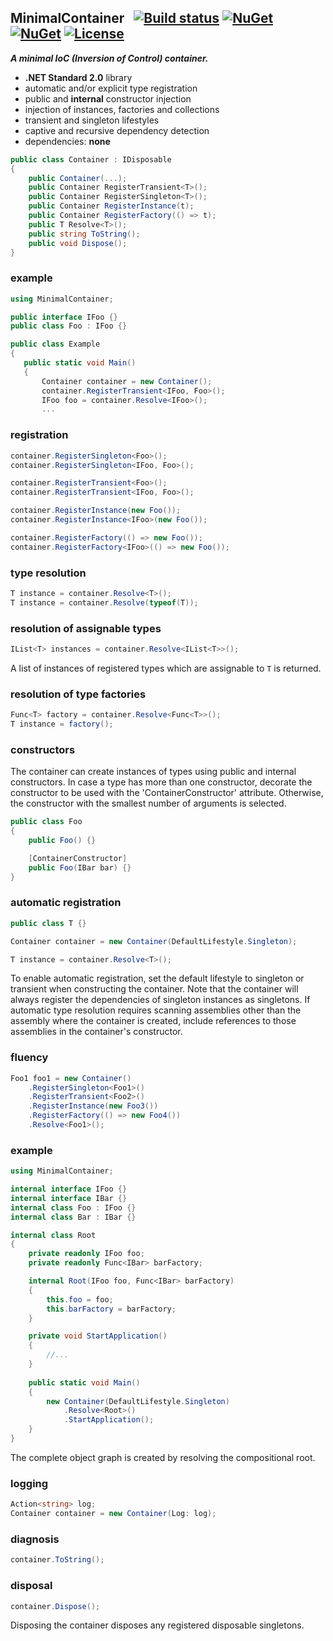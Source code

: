 ## MinimalContainer&nbsp;&nbsp; [![Build status](https://ci.appveyor.com/api/projects/status/xig5mmbk9lqus99h?svg=true)](https://ci.appveyor.com/project/dshe/MinimalContainer) [![NuGet](https://img.shields.io/nuget/vpre/MinimalContainer.svg)](https://www.nuget.org/packages/MinimalContainer/) [![NuGet](https://img.shields.io/nuget/dt/MinimalContainer?color=orange)](https://www.nuget.org/packages/MinimalContainer/) [![License](https://img.shields.io/badge/license-Apache%202.0-7755BB.svg)](https://opensource.org/licenses/Apache-2.0)
***A minimal IoC (Inversion of Control) container.***
- **.NET Standard 2.0** library
- automatic and/or explicit type registration
- public and **internal** constructor injection
- injection of instances, factories and collections
- transient and singleton lifestyles
- captive and recursive dependency detection
- dependencies: **none**
```csharp
public class Container : IDisposable
{
    public Container(...);
    public Container RegisterTransient<T>();
    public Container RegisterSingleton<T>();
    public Container RegisterInstance(t);
    public Container RegisterFactory(() => t);
    public T Resolve<T>();
    public string ToString();
    public void Dispose();
}
```
### example
```csharp
using MinimalContainer;

public interface IFoo {}
public class Foo : IFoo {}

public class Example
{
   public static void Main()
   {
       Container container = new Container();
       container.RegisterTransient<IFoo, Foo>();
       IFoo foo = container.Resolve<IFoo>();
       ...
```
### registration
```csharp
container.RegisterSingleton<Foo>();
container.RegisterSingleton<IFoo, Foo>();

container.RegisterTransient<Foo>();
container.RegisterTransient<IFoo, Foo>();

container.RegisterInstance(new Foo());
container.RegisterInstance<IFoo>(new Foo());

container.RegisterFactory(() => new Foo());
container.RegisterFactory<IFoo>(() => new Foo());
```
### type resolution
```csharp
T instance = container.Resolve<T>();
T instance = container.Resolve(typeof(T));
```
### resolution of assignable types
```csharp
IList<T> instances = container.Resolve<IList<T>>();
```
A list of instances of registered types which are assignable to `T` is returned.
### resolution of type factories
```csharp
Func<T> factory = container.Resolve<Func<T>>();
T instance = factory();
```
### constructors
The container can create instances of types using public and internal constructors. In case a type has more than one constructor, decorate the constructor to be used with the 'ContainerConstructor' attribute. Otherwise, the constructor with the smallest number of arguments is selected.
```csharp
public class Foo
{
    public Foo() {}

    [ContainerConstructor]
    public Foo(IBar bar) {}
}
```
### automatic registration
```csharp
public class T {}

Container container = new Container(DefaultLifestyle.Singleton);

T instance = container.Resolve<T>();
```
To enable automatic registration, set the default lifestyle to singleton or transient when constructing the container. Note that the container will always register the dependencies of singleton instances as singletons. If automatic type resolution requires scanning assemblies other than the assembly where the container is created, include references to those assemblies in the container's constructor.
### fluency
```csharp
Foo1 foo1 = new Container()
    .RegisterSingleton<Foo1>()
    .RegisterTransient<Foo2>()
    .RegisterInstance(new Foo3())
    .RegisterFactory(() => new Foo4())
    .Resolve<Foo1>();
```
### example
```csharp
using MinimalContainer;

internal interface IFoo {}
internal interface IBar {}
internal class Foo : IFoo {}
internal class Bar : IBar {}

internal class Root
{
    private readonly IFoo foo;
    private readonly Func<IBar> barFactory;

    internal Root(IFoo foo, Func<IBar> barFactory)
    {
        this.foo = foo;
        this.barFactory = barFactory;
    }

    private void StartApplication()
    {
        //...
    }
    
    public static void Main()
    {
        new Container(DefaultLifestyle.Singleton)
            .Resolve<Root>()
            .StartApplication();
    }
}
```
The complete object graph is created by resolving the compositional root. 
### logging
```csharp
Action<string> log;
Container container = new Container(Log: log);
```
### diagnosis
```csharp
container.ToString();
```
### disposal
```csharp
container.Dispose();
```
Disposing the container disposes any registered disposable singletons.
